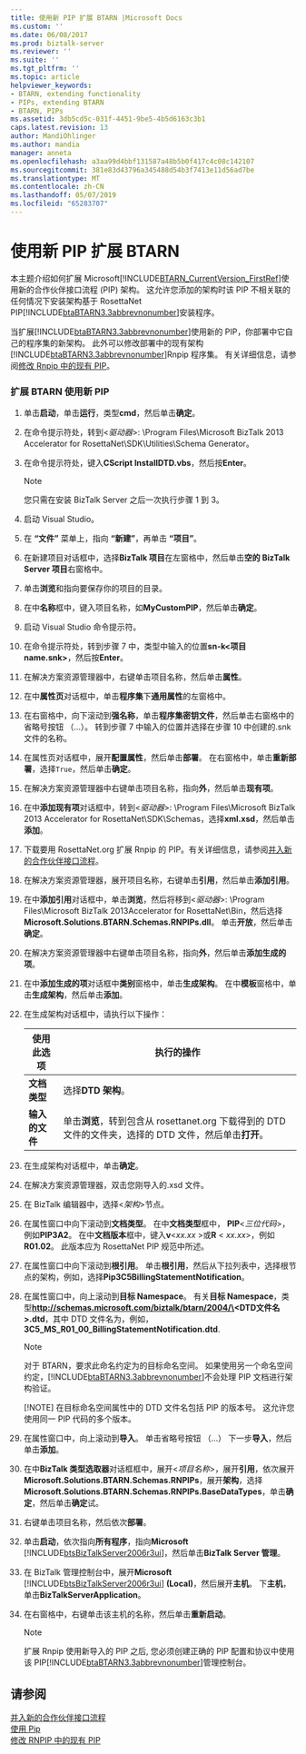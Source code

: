 ```yaml
---
title: 使用新 PIP 扩展 BTARN |Microsoft Docs
ms.custom: ''
ms.date: 06/08/2017
ms.prod: biztalk-server
ms.reviewer: ''
ms.suite: ''
ms.tgt_pltfrm: ''
ms.topic: article
helpviewer_keywords:
- BTARN, extending functionality
- PIPs, extending BTARN
- BTARN, PIPs
ms.assetid: 3db5cd5c-031f-4451-9be5-4b5d6163c3b1
caps.latest.revision: 13
author: MandiOhlinger
ms.author: mandia
manager: anneta
ms.openlocfilehash: a3aa99d4bbf131587a48b5b0f417c4c08c142107
ms.sourcegitcommit: 381e83d43796a345488d54b3f7413e11d56ad7be
ms.translationtype: MT
ms.contentlocale: zh-CN
ms.lasthandoff: 05/07/2019
ms.locfileid: "65283707"
---
```

# <a name="extending-btarn-with-a-new-pip"></a>使用新 PIP 扩展 BTARN
本主题介绍如何扩展 Microsoft[!INCLUDE[BTARN_CurrentVersion_FirstRef](../../includes/btarn-currentversion-firstref-md.md)]使用新的合作伙伴接口流程 (PIP) 架构。 这允许您添加的架构时该 PIP 不相关联的任何情况下安装架构基于 RosettaNet PIP[!INCLUDE[btaBTARN3.3abbrevnonumber](../../includes/btabtarn3-3abbrevnonumber-md.md)]安装程序。  

 当扩展[!INCLUDE[btaBTARN3.3abbrevnonumber](../../includes/btabtarn3-3abbrevnonumber-md.md)]使用新的 PIP，你部署中它自己的程序集的新架构。 此外可以修改部署中的现有架构[!INCLUDE[btaBTARN3.3abbrevnonumber](../../includes/btabtarn3-3abbrevnonumber-md.md)]Rnpip 程序集。 有关详细信息，请参阅[修改 Rnpip 中的现有 PIP](../../adapters-and-accelerators/accelerator-rosettanet/modifying-an-existing-pip-in-rnpips.md)。  

### <a name="to-extend-btarn-with-a-new-pip"></a>扩展 BTARN 使用新 PIP  

1. 单击**启动**，单击**运行**，类型**cmd**，然后单击**确定**。  

2. 在命令提示符处，转到\<*驱动器*\>: \Program Files\\Microsoft BizTalk 2013 Accelerator for RosettaNet\SDK\Utilities\Schema Generator。  

3. 在命令提示符处，键入**CScript InstallDTD.vbs**，然后按**Enter**。  

   > [!NOTE]
   >  您只需在安装 BizTalk Server 之后一次执行步骤 1 到 3。  

4. 启动 Visual Studio。  

5. 在 **“文件”** 菜单上，指向 **“新建”**，再单击 **“项目”**。  

6. 在新建项目对话框中，选择**BizTalk 项目**在左窗格中，然后单击**空的 BizTalk Server 项目**右窗格中。  

7. 单击**浏览**和指向要保存你的项目的目录。  

8. 在中**名称**框中，键入项目名称，如**MyCustomPIP**，然后单击**确定**。  

9. 启动 Visual Studio 命令提示符。  

10. 在命令提示符处，转到步骤 7 中，类型中输入的位置**sn-k\<项目 name.snk\>**，然后按**Enter**。  

11. 在解决方案资源管理器中，右键单击项目名称，然后单击**属性**。  

12. 在中**属性页**对话框中，单击**程序集**下**通用属性**的左窗格中。  

13. 在右窗格中，向下滚动到**强名称**，单击**程序集密钥文件**，然后单击右窗格中的省略号按钮 （...）。 转到步骤 7 中输入的位置并选择在步骤 10 中创建的.snk 文件的名称。  

14. 在属性页对话框中，展开**配置属性**，然后单击**部署**。 在右窗格中，单击**重新部署**，选择`True`，然后单击**确定**。  

15. 在解决方案资源管理器中右键单击项目名称，指向**外**，然后单击**现有项**。  

16. 在中**添加现有项**对话框中，转到\<*驱动器*\>: \Program Files\\Microsoft BizTalk 2013 Accelerator for RosettaNet\SDK\Schemas，选择**xml.xsd**，然后单击**添加**。  

17. 下载要用 RosettaNet.org 扩展 Rnpip 的 PIP。有关详细信息，请参阅[并入新的合作伙伴接口流程](../../adapters-and-accelerators/accelerator-rosettanet/incorporating-a-new-partner-interface-process.md)。  

18. 在解决方案资源管理器，展开项目名称，右键单击**引用**，然后单击**添加引用**。  

19. 在中**添加引用**对话框中，单击**浏览**，然后将移到\<*驱动器*\>: \Program Files\\Microsoft BizTalk 2013Accelerator for RosettaNet\Bin，然后选择**Microsoft.Solutions.BTARN.Schemas.RNPIPs.dll**。 单击**开放**，然后单击**确定**。  

20. 在解决方案资源管理器中右键单击项目名称，指向**外**，然后单击**添加生成的项**。  

21. 在中**添加生成的项**对话框中**类别**窗格中，单击**生成架构**。 在中**模板**窗格中，单击**生成架构**，然后单击**添加**。  

22. 在生成架构对话框中，请执行以下操作：  


    |     使用此选项      |                                                                    执行的操作                                                                    |
    |-------------------|--------------------------------------------------------------------------------------------------------------------------------------------------|
    | **文档类型** |                                                              选择**DTD 架构**。                                                              |
    |  **输入的文件**   | 单击**浏览**，转到包含从 rosettanet.org 下载得到的 DTD 文件的文件夹，选择的 DTD 文件，然后单击**打开**。 |


23. 在生成架构对话框中，单击**确定**。  

24. 在解决方案资源管理器，双击您刚导入的.xsd 文件。  

25. 在 BizTalk 编辑器中，选择\<*架构*\>节点。  

26. 在属性窗口中向下滚动到**文档类型**。 在中**文档类型**框中， **PIP**\<*三位代码*\>，例如**PIP3A2**。 在中**文档版本**框中，键入**v**\<*xx.xx* \>或**R** \< *xx.xx*\>，例如**R01.02**。 此版本应为 RosettaNet PIP 规范中所述。  

27. 在属性窗口中向下滚动到**根引用**。 单击**根引用**，然后从下拉列表中，选择根节点的架构，例如，选择**Pip3C5BillingStatementNotification**。  

28. 在属性窗口中，向上滚动到**目标 Namespace**。 有关**目标 Namespace**，类型<strong>http://schemas.microsoft.com/biztalk/btarn/2004/\<DTD文件名\>.dtd</strong>，其中 DTD 文件名为，例如， **3C5_MS_R01_00_BillingStatementNotification.dtd**.  

    > [!NOTE]
    >  对于 BTARN，要求此命名约定为的目标命名空间。 如果使用另一个命名空间约定，[!INCLUDE[btaBTARN3.3abbrevnonumber](../../includes/btabtarn3-3abbrevnonumber-md.md)]不会处理 PIP 文档进行架构验证。  
    > 
    > [!NOTE]
    >  在目标命名空间属性中的 DTD 文件名包括 PIP 的版本号。 这允许您使用同一 PIP 代码的多个版本。  

29. 在属性窗口中，向上滚动到**导入**。 单击省略号按钮 （...） 下一步**导入**，然后单击**添加**。  

30. 在中**BizTalk 类型选取器**对话框框中，展开\<*项目名称*\>，展开**引用**，依次展开**Microsoft.Solutions.BTARN.Schemas.RNPIPs**，展开**架构**，选择**Microsoft.Solutions.BTARN.Schemas.RNPIPs.BaseDataTypes**，单击**确定**，然后单击**确定**试。  

31. 右键单击项目名称，然后依次**部署**。  

32. 单击**启动**，依次指向**所有程序**，指向**Microsoft** [!INCLUDE[btsBizTalkServer2006r3ui](../../includes/btsbiztalkserver2006r3ui-md.md)]，然后单击**BizTalk Server 管理**。  

33. 在 BizTalk 管理控制台中，展开**Microsoft** [!INCLUDE[btsBizTalkServer2006r3ui](../../includes/btsbiztalkserver2006r3ui-md.md)] **(Local)**，然后展开**主机**。 下**主机**，单击**BizTalkServerApplication**。  

34. 在右窗格中，右键单击该主机的名称，然后单击**重新启动**。  

    > [!NOTE]
    >  扩展 Rnpip 使用新导入的 PIP 之后, 您必须创建正确的 PIP 配置和协议中使用该 PIP[!INCLUDE[btaBTARN3.3abbrevnonumber](../../includes/btabtarn3-3abbrevnonumber-md.md)]管理控制台。  

## <a name="see-also"></a>请参阅  
 [并入新的合作伙伴接口流程](../../adapters-and-accelerators/accelerator-rosettanet/incorporating-a-new-partner-interface-process.md)   
 [使用 Pip](../../adapters-and-accelerators/accelerator-rosettanet/working-with-pips.md)   
 [修改 RNPIP 中的现有 PIP](../../adapters-and-accelerators/accelerator-rosettanet/modifying-an-existing-pip-in-rnpips.md)